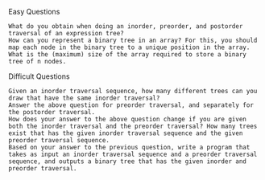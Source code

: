 
Easy Questions

    What do you obtain when doing an inorder, preorder, and postorder traversal of an expression tree?
    How can you represent a binary tree in an array? For this, you should map each node in the binary tree to a unique position in the array. What is the (maximum) size of the array required to store a binary tree of n nodes.

Difficult Questions

    Given an inorder traversal sequence, how many different trees can you draw that have the same inorder traversal?
    Answer the above question for preorder traversal, and separately for the postorder traversal.
    How does your answer to the above question change if you are given both the inorder traversal and the preorder traversal? How many trees exist that has the given inorder traversal sequence and the given preorder traversal sequence.
    Based on your answer to the previous question, write a program that takes as input an inorder traversal sequence and a preorder traversal sequence, and outputs a binary tree that has the given inorder and preorder traversal.


